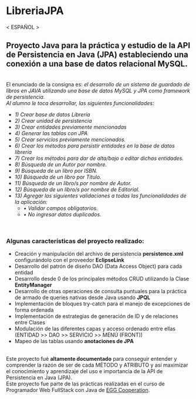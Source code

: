 # LibreriaJPA
< ESPAÑOL >
<h2>Proyecto Java para la práctica y estudio de la API de Persistencia en Java (JPA) estableciendo una conexión a una base de datos relacional MySQL.</h2>
<br>
El enunciado de la consigna es: <i>el desarrollo de un sistema de guardado de libros en JAVA 
utilizando una base de datos MySQL y JPA como framework de persistencia. <br>
Al alumno le toca desarrollar, las siguientes funcionalidades: 
  <ul>
<li>1) Crear base de datos Librería</li>
<li>2) Crear unidad de persistencia</li>
<li>3) Crear entidades previamente mencionadas</li>
<li>4) Generar las tablas con JPA</li>
<li>5) Crear servicios previamente mencionados.</li>
<li>6) Crear los métodos para persistir entidades en la base de datos librería</li>
<li>7) Crear los métodos para dar de alta/bajo o editar dichas entidades.</li>
<li>8) Búsqueda de un Autor por nombre.</li>
<li>9) Búsqueda de un libro por ISBN.</li>
<li>10) Búsqueda de un libro por Título.</li>
<li>11) Búsqueda de un libro/s por nombre de Autor.</li>
<li>12) Búsqueda de un libro/s por nombre de Editorial.</li>
<li>13) Agregar las siguientes validaciones a todas las funcionalidades de la aplicación:
  <ul>
<li>• Validar campos obligatorios.</li>
<li>• No ingresar datos duplicados.</li>
  </ul>
  </li>
  </ul>
</i>
<br>
<h3>Algunas características del proyecto realizado:</h3>
<ul>
  <li>Creación y manipulación del archivo de persistencia <strong>persistence.xml</strong> configurándolo con el proveedor <strong>EclipseLink</strong></li>
  <li>Desarrollo del patrón de diseño DAO (Data Access Object) para cada entidad</li>
  <li>Desarrollo desde 0 de los principales métodos CRUD utilizando la Clase <strong>EntityManager</strong></li>
  <li>Desarrollo de otras operaciones de consulta puntuales para la práctica de armado de queries nativas desde Java usando <strong>JPQL</strong></li>
  <li>Implementación de bloques try-catch para el manejo de excepciones de forma ordenada</li>
  <li>Implementación de estrategias de generación de ID y de relaciones entre Clases</li>
  <li>Modulación de las diferentes capas y acceso ordenado entre ellas (ENTIDAD >> DAO >> SERVICIO >> MENÚ (FRONT))</li>
  <li>Mapeo de las tablas usando <strong>anotaciones de JPA</strong></li>
</ul>
<br>
Este proyecto fué <strong>altamente documentado</strong> para conseguir entender y comprender la razón de ser de cada MÉTODO y ATRIBUTO y así maximizar el
conocimiento y aprendizaje del uso e importancia de la API de Persistencia en Java (JPA).

<br>
Este proyecto fue parte de las prácticas realizadas en el curso de Programador Web FullStack con Java de <a href="https://www.linkedin.com/company/eggcooperation/" target="blank_">EGG Cooperation</a>.
